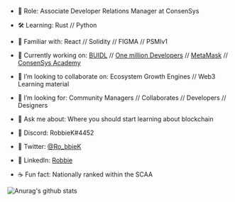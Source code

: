 
- 🔭  Role: Associate Developer Relations Manager at ConsenSys
- 🛠  Learning: Rust // Python
- 🤹‍ Familiar with: React // Solidity // FIGMA // PSMlv1
- 🎯  Currently working on: [BUIDL](https://www.meetup.com/pro/BUIDL/) // [One million Developers](https://onemilliondevs.com/) // [MetaMask](https://metamask.io/) // [ConsenSys Academy](https://learn.consensys.net/index)
- 🏓  I’m looking to collaborate on: Ecosystem Growth Engines // Web3 Learning material 
- 🔮  I’m looking for: Community Managers // Collaborates // Developers // Designers 
- 💬  Ask me about: Where you should start learning about blockchain
- 🍜  Discord: RobbieK#4452
- 🍜  Twitter: [@Ro_bbieK](https://twitter.com/Ro_bbieK)
- 🍜  LinkedIn: [Robbie](https://www.linkedin.com/in/robbie-k/)

- ☕  Fun fact: Nationally ranked within the SCAA 

![Anurag's github stats](https://github-readme-stats.vercel.app/api?username=robbiekruszynski&show_icons=true&theme=radical)


